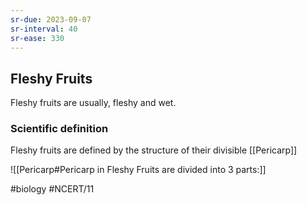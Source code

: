```yaml
---
sr-due: 2023-09-07
sr-interval: 40
sr-ease: 330
---
```

## Fleshy Fruits

Fleshy fruits are usually, fleshy and wet. 

### Scientific definition
Fleshy fruits are defined by the structure of their divisible [[Pericarp]]

![[Pericarp#Pericarp in Fleshy Fruits are divided into 3 parts:]]

#biology #NCERT/11 